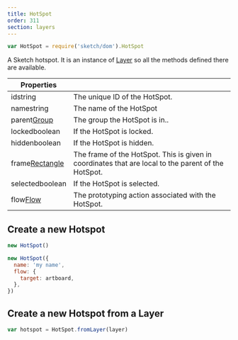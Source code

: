 ```yaml
---
title: HotSpot
order: 311
section: layers
---
```


```javascript
var HotSpot = require('sketch/dom').HotSpot
```

A Sketch hotspot. It is an instance of [Layer](#layer) so all the methods defined there are available.

| Properties |  |
| --- | --- |
| id<span class="arg-type">string</span> | The unique ID of the HotSpot. |
| name<span class="arg-type">string</span> | The name of the HotSpot |
| parent<span class="arg-type">[Group](#group)</span> | The group the HotSpot is in.. |
| locked<span class="arg-type">boolean</span> | If the HotSpot is locked. |
| hidden<span class="arg-type">boolean</span> | If the HotSpot is hidden. |
| frame<span class="arg-type">[Rectangle](#rectangle)</span> | The frame of the HotSpot. This is given in coordinates that are local to the parent of the HotSpot. |
| selected<span class="arg-type">boolean</span> | If the HotSpot is selected. |
| flow<span class="arg-type">[Flow](#flow)</span> | The prototyping action associated with the HotSpot. |

## Create a new Hotspot

```javascript
new HotSpot()
```

```javascript
new HotSpot({
  name: 'my name',
  flow: {
    target: artboard,
  },
})
```

## Create a new Hotspot from a Layer

```javascript
var hotspot = HotSpot.fromLayer(layer)
```
